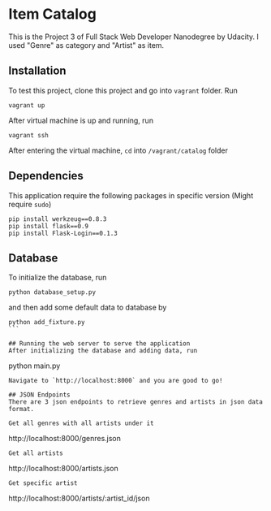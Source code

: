 Item Catalog
=============
This is the Project 3 of Full Stack Web Developer Nanodegree by Udacity. I used "Genre" as category and "Artist" as item.

## Installation
To test this project, clone this project and go into `vagrant` folder. Run 
```
vagrant up
``````
After virtual machine is up and running, run
```
vagrant ssh
``````
After entering the virtual machine, `cd` into `/vagrant/catalog` folder

## Dependencies
This application require the following packages in specific version (Might require `sudo`)
```
pip install werkzeug==0.8.3
pip install flask==0.9
pip install Flask-Login==0.1.3
```

## Database
To initialize the database, run
```
python database_setup.py
``````
and then add some default data to database by
``````
python add_fixture.py
```

## Running the web server to serve the application
After initializing the database and adding data, run
``````
python main.py
```
Navigate to `http://localhost:8000` and you are good to go!

## JSON Endpoints
There are 3 json endpoints to retrieve genres and artists in json data format.

Get all genres with all artists under it
```
http://localhost:8000/genres.json
```
Get all artists
```
http://localhost:8000/artists.json
```
Get specific artist
```
http://localhost:8000/artists/:artist_id/json
```